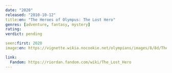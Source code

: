 ```yaml
---
date: "2020"
released: "2010-10-12"
title:en: "The Heroes of Olympus: The Lost Hero"
genres: [adventure, fantasy, mystery]
rating:
verdict: pending

seen:first: 2020
image:en: https://vignette.wikia.nocookie.net/olympians/images/8/8d/The_Lost_Hero.jpg/revision/latest?cb=20151117024147

link:
  Fandom: https://riordan.fandom.com/wiki/The_Lost_Hero
---
```

